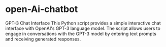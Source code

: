 # open-Ai-chatbot
GPT-3 Chat Interface This Python script provides a simple interactive chat interface with OpenAI's GPT-3 language model. The script allows users to engage in conversations with the GPT-3 model by entering text prompts and receiving generated responses.
